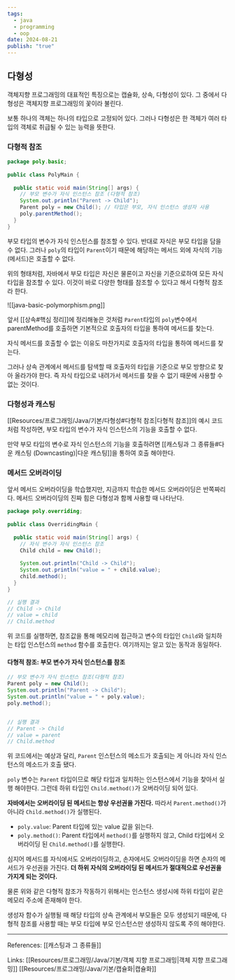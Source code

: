 ```yaml
---
tags:
  - java
  - programming
  - oop
date: 2024-08-21
publish: "true"
---
```

## 다형성
객체지향 프로그래밍의 대표적인 특징으로는 캡슐화, 상속, 다형성이 있다. 그 중에서 다형성은 객체지향 프로그래밍의 꽃이라 불린다.

보통 하나의 객체는 하나의 타입으로 고정되어 있다. 그러나 다형성은 한 객체가 여러 타입의 객체로 취급될 수 있는 능력을 뜻한다.

### 다형적 참조


```java
package poly.basic;  
  
public class PolyMain {  
  
  public static void main(String[] args) {  
    // 부모 변수가 자식 인스턴스 참조 (다형적 참조)  
    System.out.println("Parent -> Child");  
    Parent poly = new Child(); // 타입은 부모, 자식 인스턴스 생성자 사용
    poly.parentMethod();  
  }  
}
```
부모 타입의 변수가 자식 인스턴스를 참조할 수 있다. 반대로 자식은 부모 타입을 담을 수 없다.
그러나 `poly`의 타입이 `Parent`이기 때문에 해당하는 메서드 외에 자식의 기능(메서드)은 호출할 수 없다.

위의 형태처럼, 자바에서 부모 타입은 자신은 물론이고 자신을 기준으로하여 모든 자식 타입을 참조할 수 있다. 이것이 바로 다양한 형태를 참조할 수 있다고 해서 다형적 참조라 한다.

![[java-basic-polymorphism.png]]

앞서 [[상속#핵심 정리]]에 정리해놓은 것처럼 `Parent`타입의 `poly`변수에서 parentMethod를 호출하면 기본적으로 호출자의 타입을 통하여 메서드를 찾는다.

자식 메서드를 호출할 수 없는 이유도 마찬가지로 호출자의 타입을 통하여 메서드를 찾는다. 

그러나 상속 관계에서 메서드를 탐색할 때 호출자의 타입을 기준으로 부모 방향으로 찾아 올라가야 한다. 즉 자식 타입으로 내려가서 메서드를 찾을 수 없기 때문에 사용할 수 없는 것이다.

### 다형성과 캐스팅
[[Resources/프로그래밍/Java/기본/다형성#다형적 참조|다형적 참조]]의 예시 코드처럼 작성하면, 부모 타입의 변수가 자식 인스턴스의 기능을 호출할 수 없다.

만약 부모 타입의 변수로 자식 인스턴스의 기능을 호출하려면 [[캐스팅과 그 종류들#다운 캐스팅 (Downcasting)|다운 캐스팅]]을 통하여 호출 해야한다.

### 메서드 오버라이딩
앞서 메서드 오버라이딩을 학습했지만, 지금까지 학습한 메서드 오버라이딩은 반쪽짜리다. 메서드 오버라이딩의 진짜 힘은 다형성과 함께 사용할 때 나타난다.

```java
package poly.overriding;  
  
public class OverridingMain {  
  
  public static void main(String[] args) {
	// 자식 변수가 자식 인스턴스 참조
    Child child = new Child();  
  
    System.out.println("Child -> Child");  
    System.out.println("value = " + child.value);  
    child.method();  
  }  
}

// 실행 결과
// Child -> Child
// value = child
// Child.method
```

위 코드를 실행하면, 참조값을 통해 메모리에 접근하고 변수의 타입인 `Child`와 일치하는 타입 인스턴스의 `method` 함수를 호출한다. 여기까지는 알고 있는 동작과 동일하다.

#### 다형적 참조: 부모 변수가 자식 인스턴스를 참조
```java
// 부모 변수가 자식 인스턴스 참조(다형적 참조)  
Parent poly = new Child();  
System.out.println("Parent -> Child");  
System.out.println("value = " + poly.value);  
poly.method();


// 실행 결과
// Parent -> Child
// value = parent
// Child.method
```
위 코드에서는 예상과 달리, `Parent` 인스턴스의 메소드가 호출되는 게 아니라 자식 인스턴스의 메소드가 호출 됐다.

`poly` 변수는 `Parent` 타입이므로 해당 타입과 일치하는 인스턴스에서 기능을 찾아서 실행 해야한다. 그런데 하위 타입인 `Child.method()`가 오버라이딩 되어 있다.

**자바에서는 오버라이딩 된 메서드는 항상 우선권을 가진다.** 따라서 `Parent.method()`가 아니라 `Child.method()`가 실행된다.

- `poly.value`: Parent 타입에 있는 value 값을 읽는다.
- `poly.method()`: Parent 타입에서 `method()`를 실행하지 않고, Child 타입에서 오버라이딩 된 `Child.method()`를 실행한다.

심지어 메서드를 자식에서도 오버라이딩하고, 손자에서도 오버라이딩을 하면 손자의 메서드가 우선권을 가진다. **더 하위 자식의 오버라이딩 된 메서드가 절대적으로 우선권을 가지게 되는 것이다.**

물론 위와 같은 다형적 참조가 작동하기 위해서는 인스턴스 생성시에 하위 타입이 같은 메모리 주소에 존재해야 한다.

생성자 함수가 실행될 때 해당 타입의 상속 관계에서 부모들은 모두 생성되기 때문에, 다형적 참조를 사용할 때는 부모 타입에 부모 인스턴스만 생성하지 않도록 주의 해야한다.

---
References: [[캐스팅과 그 종류들]]

Links: [[Resources/프로그래밍/Java/기본/객체 지향 프로그래밍|객체 지향 프로그래밍]] [[Resources/프로그래밍/Java/기본/캡슐화|캡슐화]]